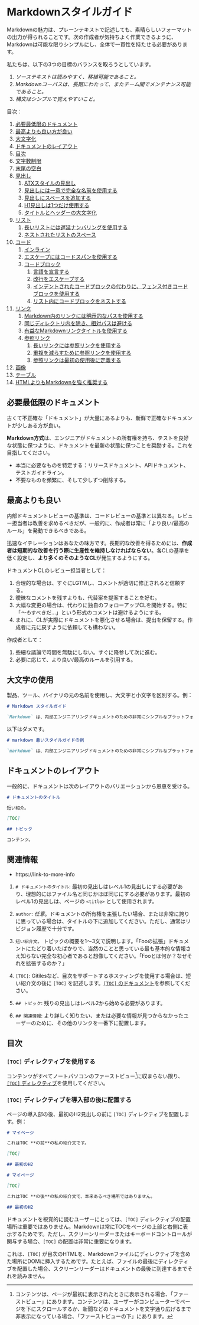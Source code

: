 # Markdownスタイルガイド

Markdownの魅力は、プレーンテキストで記述しても、素晴らしいフォーマットの出力が得られることです。次の作成者が気持ちよく作業できるように、Markdownは可能な限りシンプルにし、全体で一貫性を持たせる必要があります。

私たちは、以下の3つの目標のバランスを取ろうとしています。

1.  *ソーステキストは読みやすく、移植可能であること。*
2.  *Markdownコーパスは、長期にわたって、またチーム間でメンテナンス可能であること。*
3.  *構文はシンプルで覚えやすいこと。*

目次：

1.  [必要最低限のドキュメント](#minimum-viable-documentation)
1.  [最高よりも良い方が良い](#better-is-better-than-best)
1.  [大文字化](#capitalization)
1.  [ドキュメントのレイアウト](#document-layout)
1.  [目次](#table-of-contents)
1.  [文字数制限](#character-line-limit)
1.  [末尾の空白](#trailing-whitespace)
1.  [見出し](#headings)
    1.  [ATXスタイルの見出し](#atx-style-headings)
    1.  [見出しには一意で完全な名前を使用する](#use-unique-complete-names-for-headings)
    1.  [見出しにスペースを追加する](#add-spacing-to-headings)
    1.  [H1見出しは1つだけ使用する](#use-a-single-h1-heading)
    1.  [タイトルとヘッダーの大文字化](#capitalization-of-titles-and-headers)
1.  [リスト](#lists)
    1.  [長いリストには遅延ナンバリングを使用する](#use-lazy-numbering-for-long-lists)
    1.  [ネストされたリストのスペース](#nested-list-spacing)
1.  [コード](#code)
    1.  [インライン](#inline)
    1.  [エスケープにはコードスパンを使用する](#use-code-span-for-escaping)
    1.  [コードブロック](#codeblocks)
        1.  [言語を宣言する](#declare-the-language)
        1.  [改行をエスケープする](#escape-newlines)
        1.  [インデントされたコードブロックの代わりに、フェンス付きコードブロックを使用する](#use-fenced-code-blocks-instead-of-indented-code-blocks)
        1.  [リスト内にコードブロックをネストする](#nest-codeblocks-within-lists)
1.  [リンク](#links)
    1.  [Markdown内のリンクには明示的なパスを使用する](#use-explicit-paths-for-links-within-markdown)
    1.  [同じディレクトリ内を除き、相対パスは避ける](#avoid-relative-paths-unless-within-the-same-directory)
    1.  [有益なMarkdownリンクタイトルを使用する](#use-informative-markdown-link-titles)
    1.  [参照リンク](#reference-links)
        1.  [長いリンクには参照リンクを使用する](#use-reference-links-for-long-links)
        1.  [重複を減らすために参照リンクを使用する](#use-reference-links-to-reduce-duplication)
        1.  [参照リンクは最初の使用後に定義する](#define-reference-links-after-their-first-use)
1.  [画像](#images)
1.  [テーブル](#tables)
1.  [HTMLよりもMarkdownを強く推奨する](#strongly-prefer-markdown-to-html)

## 必要最低限のドキュメント

古くて不正確な「ドキュメント」が大量にあるよりも、新鮮で正確なドキュメントが少しある方が良い。

**Markdown方式**は、エンジニアがドキュメントの所有権を持ち、テストを良好な状態に保つように、ドキュメントを最新の状態に保つことを奨励する。これを目指してください。

*   本当に必要なものを特定する：リリースドキュメント、APIドキュメント、テストガイドライン。
*   不要なものを頻繁に、そして少しずつ削除する。

## 最高よりも良い

内部ドキュメントレビューの基準は、コードレビューの基準とは異なる。レビュー担当者は改善を求めるべきだが、一般的に、作成者は常に「より良い/最高のルール」を発動できるべきである。

迅速なイテレーションはあなたの味方です。長期的な改善を得るためには、**作成者は短期的な改善を行う際に生産性を維持しなければならない**。各CLの基準を低く設定し、**より多くのそのようなCL**が発生するようにする。

ドキュメントCLのレビュー担当者として：

1.  合理的な場合は、すぐにLGTMし、コメントが適切に修正されると信頼する。
2.  曖昧なコメントを残すよりも、代替案を提案することを好む。
3.  大幅な変更の場合は、代わりに独自のフォローアップCLを開始する。特に「*〜も*すべきだ...」という形式のコメントは避けるようにする。
4.  まれに、CLが実際にドキュメントを悪化させる場合は、提出を保留する。作成者に元に戻すように依頼しても構わない。

作成者として：

1.  些細な議論で時間を無駄にしない。すぐに降参して次に進む。
2.  必要に応じて、より良い/最高のルールを引用する。

## 大文字の使用

製品、ツール、バイナリの元の名前を使用し、大文字と小文字を区別する。例：

```markdown
# Markdown スタイルガイド

`Markdown` は、内部エンジニアリングドキュメントのための非常にシンプルなプラットフォームです。
```

以下はダメです。

```markdown
# markdown 悪いスタイルガイドの例

`markdown` は、内部エンジニアリングドキュメントのための非常にシンプルなプラットフォームです。
```

## ドキュメントのレイアウト

一般的に、ドキュメントは次のレイアウトのバリエーションから恩恵を受ける。

```markdown
# ドキュメントのタイトル

短い紹介。

[TOC]

## トピック

コンテンツ。
```

## 関連情報

* https://link-to-more-info

1.  `# ドキュメントのタイトル`: 最初の見出しはレベル1の見出しにする必要があり、理想的にはファイル名と同じかほぼ同じにする必要があります。最初のレベル1の見出しは、ページの `<title>` として使用されます。

1.  `author`: *任意*。ドキュメントの所有権を主張したい場合、または非常に誇りに思っている場合は、タイトルの下に追加してください。ただし、通常はリビジョン履歴で十分です。

1.  `短い紹介文。` トピックの概要を1〜3文で説明します。「Fooの拡張」ドキュメントにたどり着いたばかりで、当然のことと思っている最も基本的な情報さえ知らない完全な初心者であると想像してください。「Fooとは何か？なぜそれを拡張するのか？」

1.  `[TOC]`: Gitilesなど、目次をサポートするホスティングを使用する場合は、短い紹介文の後に `[TOC]` を記述します。[`[TOC]` のドキュメント][TOC-docs]を参照してください。

1.  `## トピック`: 残りの見出しはレベル2から始める必要があります。

1.  `## 関連情報`: より詳しく知りたい、または必要な情報が見つからなかったユーザーのために、その他のリンクを一番下に配置します。

[TOC-docs]: https://gerrit.googlesource.com/gitiles/+/HEAD/Documentation/markdown.md#Table-of-contents

## 目次

### `[TOC]` ディレクティブを使用する

コンテンツがすべてノートパソコンのファーストビュー[^above]に収まらない限り、[`[TOC]` ディレクティブ][TOC-docs]を使用してください。

[^above]: コンテンツは、ページが最初に表示されたときに表示される場合、「ファーストビュー」にあります。コンテンツは、ユーザーがコンピューターでページを下にスクロールするか、新聞などのドキュメントを文字通り広げるまで非表示になっている場合、「ファーストビューの下」にあります。

### `[TOC]` ディレクティブを導入部の後に配置する

ページの導入部の後、最初のH2見出しの前に `[TOC]` ディレクティブを配置します。例：

```markdown
# マイページ

これはTOC **の前**の私の紹介文です。

[TOC]

## 最初のH2
```

```markdown
# マイページ

[TOC]

これはTOC **の後**の私の紹介文で、本来あるべき場所ではありません。

## 最初のH2
```

ドキュメントを視覚的に読むユーザーにとっては、`[TOC]` ディレクティブの配置場所は重要ではありません。Markdownは常にTOCをページの上部と右側に表示するためです。ただし、スクリーンリーダーまたはキーボードコントロールが関与する場合、`[TOC]` の配置は非常に重要になります。

これは、`[TOC]` が目次のHTMLを、Markdownファイルにディレクティブを含めた場所にDOMに挿入するためです。たとえば、ファイルの最後にディレクティブを配置した場合、スクリーンリーダーはドキュメントの最後に到達するまでそれを読みません。
